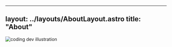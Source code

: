 ---
layout: ../layouts/AboutLayout.astro
title: "About"
--

<div>
  <img src="/assets/dev.svg" class="sm:w-1/2 mx-auto" alt="coding dev illustration">
</div>

